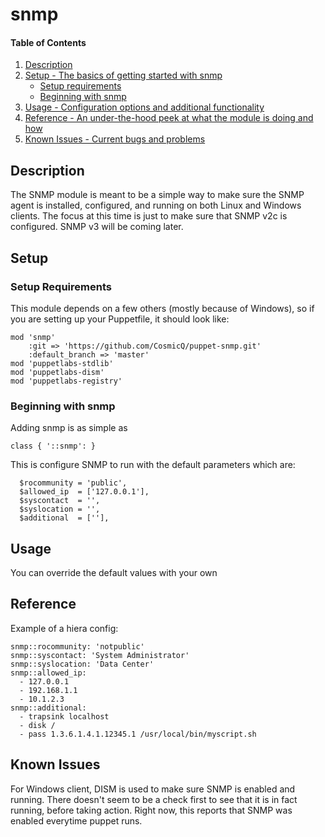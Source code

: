 # snmp

#### Table of Contents

1. [Description](#description)
1. [Setup - The basics of getting started with snmp](#setup)
    * [Setup requirements](#setup-requirements)
    * [Beginning with snmp](#beginning-with-snmp)
1. [Usage - Configuration options and additional functionality](#usage)
1. [Reference - An under-the-hood peek at what the module is doing and how](#reference)
1. [Known Issues - Current bugs and problems](#issues)

## Description

The SNMP module is meant to be a simple way to make sure the SNMP agent is installed,
configured, and running on both Linux and Windows clients.  The focus at this time is
just to make sure that SNMP v2c is configured.  SNMP v3 will be coming later.

## Setup

### Setup Requirements

This module depends on a few others (mostly because of Windows), so if you are setting
up your Puppetfile, it should look like:

```
mod 'snmp'
    :git => 'https://github.com/CosmicQ/puppet-snmp.git'
    :default_branch => 'master'
mod 'puppetlabs-stdlib'
mod 'puppetlabs-dism'
mod 'puppetlabs-registry'
```

### Beginning with snmp

Adding snmp is as simple as

```
class { '::snmp': }
```

This is configure SNMP to run with the default parameters which are:

```
  $rocommunity = 'public',
  $allowed_ip  = ['127.0.0.1'],
  $syscontact  = '',
  $syslocation = '',
  $additional  = [''],
```

## Usage

You can override the default values with your own

## Reference

Example of a hiera config:

```
snmp::rocommunity: 'notpublic'
snmp::syscontact: 'System Administrator'
snmp::syslocation: 'Data Center'
snmp::allowed_ip:
  - 127.0.0.1
  - 192.168.1.1
  - 10.1.2.3
snmp::additional:
  - trapsink localhost
  - disk /
  - pass 1.3.6.1.4.1.12345.1 /usr/local/bin/myscript.sh
```

## Known Issues

For Windows client, DISM is used to make sure SNMP is enabled and running.  There doesn't seem to be a check first
to see that it is in fact running, before taking action.  Right now, this reports that SNMP was enabled everytime 
puppet runs.

